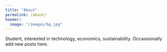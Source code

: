 ```yaml
---
title: "About"
permalink: /about/
header:
  image: "/images/bg.jpg"
---
```


Student, interested in technology, economics, sustainability. Occassionally add new posts here.
